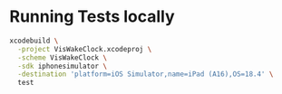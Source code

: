 # Running Tests locally

```bash
xcodebuild \
  -project VisWakeClock.xcodeproj \
  -scheme VisWakeClock \
  -sdk iphonesimulator \
  -destination 'platform=iOS Simulator,name=iPad (A16),OS=18.4' \
  test
```

